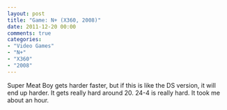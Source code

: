 ```yaml
---
layout: post
title: "Game: N+ (X360, 2008)"
date: 2011-12-20 00:00
comments: true
categories:
- "Video Games"
- "N+"
- "X360"
- "2008"
---
```


Super Meat Boy gets harder faster, but if this is like the DS
version, it will end up harder. It gets really hard around 20. 24-4
is really hard. It took me about an hour.    
